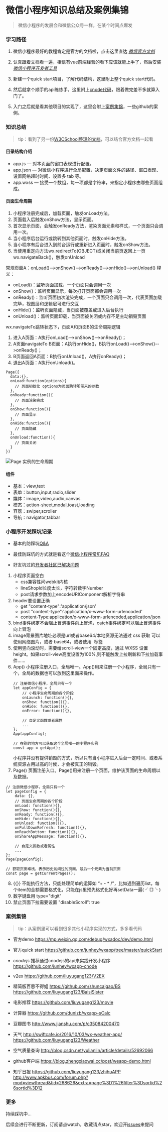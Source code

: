 # 微信小程序知识总结及案例集锦
>微信小程序的发展会和微信公众号一样，在某个时间点爆发

### 学习路径

1. 微信小程序最好的教程肯定是官方的文档啦，点击这里直达 *[微信官方文档](https://mp.weixin.qq.com/debug/wxadoc/dev/index.html)*

2. 认真跟着文档看一遍，相信有vue前端经验的看下应该就能上手了，然后安装 *[微信小程序开发者工具](https://mp.weixin.qq.com/debug/wxadoc/dev/devtools/download.html)*

3. 新建一个quick start项目，了解代码结构，这里附上整个quick start代码。

4. 然后就拿个顺手的api练练手，这里附上[cnode代码](https://github.com/junhey/wxapp/tree/master/cnodeDemo)，跟着做完差不多就算入门了。

5. 入门之后就是看其他项目的实现了，这里会附上[案例集锦](https://github.com/junhey/wxapp#案例集锦)，一些github的案例。


### 知识总结

> tip：看到了另一份[W3CSchool整理的文档](http://www.w3cschool.cn/weixinapp/)，可以结合官方文档一起看

#### 目录结构介绍

- app.js — 对本页面的窗口表现进行配置。
- app.json — 对微信小程序进行全局配置，决定页面文件的路径、窗口表现、设置网络超时时间、设置多 tab 等。
- app.wxss — 接受一个数组，每一项都是字符串，来指定小程序由哪些页面组成。

#### 页面生命周期

1. 小程序注册完成后，加载页面，触发onLoad方法。
2. 页面载入后触发onShow方法，显示页面。
3. 首次显示页面，会触发onReady方法，渲染页面元素和样式，一个页面只会调用一次。
4. 当小程序后台运行或跳转到其他页面时，触发onHide方法。
5. 当小程序有后台进入到前台运行或重新进入页面时，触发onShow方法。
6. 当使用重定向方法wx.redirectTo(OBJECT)或关闭当前页返回上一页wx.navigateBack()，触发onUnload

常规页面A：onLoad()-->onShow()-->onReady()-->onHide()-->onUnload()
释义：
- onLoad()：监听页面加载，一个页面只会调用一次
- onShow()：监听页面显示，每次打开页面都会调用一次
- onReady()：监听页面初次渲染完成，一个页面只会调用一次，代表页面加载完毕，视图层和逻辑层可进行交互
- onHide()：监听页面隐藏，当页面被覆盖或进入后台执行
- onUnload()：监听页面卸载，当页面被关闭或内存不足主动销毁页面

wx.navigateTo跳转状态下，页面A和页面B的生命周期逻辑
1. 进入A页面：A执行onLoad()-->onShow()-->onReady()；
2. A页面navigateTo B页面：A执行onHide()，B执行onLoad()-->onShow()-->onReady()；
3. B页面返回A页面：B执行onUnload()，A执行onReady()；
4. 退出A页面：A执行onUnload()。
```
Page({
  data:{},
  onLoad:function(options){
    // 页面初始化 options为页面跳转所带来的参数
  },
  onReady:function(){
    // 页面渲染完成
  },
  onShow:function(){
    // 页面显示
  },
  onHide:function(){
    // 页面隐藏
  },
  onUnload:function(){
    // 页面关闭
  }
})
```
![Page 实例的生命周期](https://mp.weixin.qq.com/debug/wxadoc/dev/image/mina-lifecycle.png)


#### 组件

- 基本：view,text
- 表单：button,input,radio,slider
- 媒体：image,video,audio,canvas
- 模态：action-sheet,modal,toast,loading
- 容器：swiper,scroller
- 导航：navigator,tabbar

### 小程序开发踩坑记录

- 基本的防踩坑[Q&A](https://mp.weixin.qq.com/debug/wxadoc/dev/qa.html)

- 最佳防踩坑的方式就是看这个[微信小程序常见FAQ](https://developers.weixin.qq.com/blogdetail?action=get_post_info&lang=zh_CN&token=&docid=2fcdb7794d48c59f7624f53e94d0ae22)

- 好友坑过的[开发者社区已解决问题](https://developers.weixin.qq.com/home?tab=1&labels=&lang=zh_CN&token=)


1. 小程序页面空白
    - css兼容性问webkit内核
    - lineShopId长度太长，字符转数字Number
    - post请求参数加上encodeURIComponent解析字符串
2. header要设置正确
    - get "content-type":'application/json'
    - post "content-type":'application/x-www-form-urlencoded'
    - content-Type:application/x-www-form-urlencoded,application/json
3. bind事件绑定不会阻止冒泡事件向上冒泡，catch事件绑定可以阻止冒泡事件向上冒泡
4. image背景图片地址必须是url或者base64/本地资源无法通过 css 获取 可以使用网络图片，或者 base64，或者使用 <image/> 标签
5. 使用竖向滚动时，需要给scroll-view一个固定高度，通过 WXSS 设置 height。如果scroll-view高度设置为100%,则不能触发上拉刷新和下拉加载事件......
6. App() 小程序注册入口，全局唯一。App()用来注册一个小程序，全局只有一个，全局的数据也可以放到这里面来操作。
    ```
    // 注册微信小程序，全局只有一个
    let appConfig = {
        // 小程序生命周期的各个阶段
        onLaunch: function(){},
        onShow: function(){},
        onHide: function(){},
        onError: function(){},
    
        // 自定义函数或者属性
        ...
    };
    App(appConfig);
    
    // 在别的地方可以获取这个全局唯一的小程序实例
    const app = getApp();
    ```
    小程序并没有提供销毁的方式，所以只有当小程序进入后台一定时间、或者系统资源占用过高的时候，才会被真正的销毁。
7. Page() 页面注册入口。Page()用来注册一个页面，维护该页面的生命周期以及数据。
```
// 注册微信小程序，全局只有一个
let pageConfig = {
    data: {},
    // 页面生命周期的各个阶段
    onLoad: function(){},
    onShow: function(){},
    onReady: function(){},
    onHide: function(){},
    onUnload: function(){},
    onPullDownRefresh: function(){},
    onReachBottom: function(){},
    onShareAppMessage: function(){},

    // 自定义函数或者属性
    ...
};
Page(pageConfig);

// 获取页面堆栈，表示历史访问过的页面，最后一个元素为当前页面
const page = getCurrentPages();
```
8. {{}} 不能执行方法，只能处理简单的运算如 “+ - * /”，比如遇到遍历list，每个item的金额需要格式化，只能在js里预先格式化好再setData一遍( ╯□╰ )
9. 数字键盘用 type="digit"
10. 禁止页面下拉需要设置 "disableScroll": true 


### 案例集锦

> tip：从案例里可以看到很多其他小程序实现的方式，多多看代码

- 官方demo
https://mp.weixin.qq.com/debug/wxadoc/dev/demo.html

- 官方quick start
https://github.com/junhey/wxapp/tree/master/quickStart

- *cnodejs* 推荐通过cnodejs的api来实践开发小程序
https://github.com/junhey/wxapp-cnode

- v2ex
https://github.com/liuyugang123/V2EX

- 精简版百思不得姐
https://github.com/shuncaigao/BS
https://github.com/liuyugang123/BaisiSister

- 电影推荐
https://github.com/liuyugang123/movie


- 计算器 
https://github.com/dunizb/wxapp-sCalc

- 豆瓣图书 
http://www.jianshu.com/p/c35084200470

- 天气 
http://swiftcafe.io/2016/10/03/wx-weather-app/
https://github.com/liuyugang123/Weather

- 空气质量查询 
http://blog.csdn.net/yulianlin/article/details/52692066

- github客户端 
https://blog.zhengxiaowai.cc/post/weapp-demo.html

- 知乎日报 
https://github.com/liuyugang123/zhihuAPP
http://www.apkbus.com/forum.php?mod=viewthread&tid=268626&extra=page%3D1%26filter%3Dsortid%26sortid%3D12

### 更多

持续踩坑中...

后续会进行不断更新，订阅请点watch，收藏请点star，欢迎开[issues](https://github.com/junhey/wxapp/issues/new)来提问

